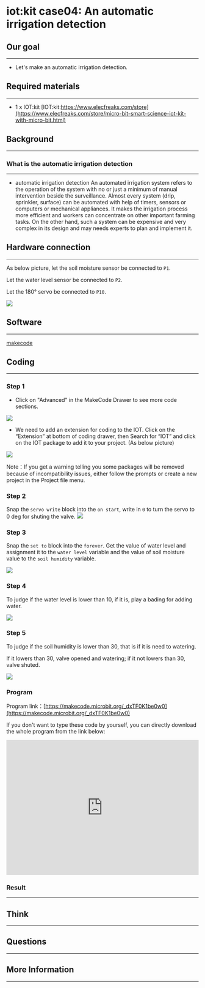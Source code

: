 # iot:kit case04: An automatic irrigation detection

## Our goal
---

- Let's make an automatic irrigation detection.


## Required materials 
---

- 1 x IOT:kit [IOT:kit:https://www.elecfreaks.com/store](https://www.elecfreaks.com/store/micro-bit-smart-science-iot-kit-with-micro-bit.html)


## Background
---

### What is the automatic irrigation detection 
---

- automatic irrigation detection An automated irrigation system refers to the operation of the system with no or just a minimum of manual intervention beside the surveillance. Almost every system (drip, sprinkler, surface) can be automated with help of timers, sensors or computers or mechanical appliances. It makes the irrigation process more efficient and workers can concentrate on other important farming tasks. On the other hand, such a system can be expensive and very complex in its design and may needs experts to plan and implement it.

## Hardware connection
---

As below picture, let the soil moisture sensor be connected to `P1`.

Let the water level sensor be connected to `P2`.

Let the 180° servo be connected to `P10`.

![](https://raw.githubusercontent.com/elecfreaks/learn-cn/master/microbitKit/iot_kit/images/case_04_01.png)

## Software
---

[makecode](https://makecode.microbit.org/#)

## Coding
---

### Step 1
- Click on "Advanced" in the MakeCode Drawer to see more code sections.

![](https://raw.githubusercontent.com/elecfreaks/learn-cn/master/microbitKit/iot_kit/images/iot_bit_11.jpg)

- We need to add an extension for coding to the IOT. Click on the “Extension” at bottom of coding drawer, then Search for “IOT” and click on the IOT package to add it to your project. (As below picture) 

![](https://raw.githubusercontent.com/elecfreaks/learn-cn/master/microbitKit/iot_kit/images/iot_bit_12.jpg)

Note：If you get a warning telling you some packages will be removed because of incompatibility issues, either follow the prompts or create a new project in the Project file menu.

### Step 2

Snap the `servo write` block into the `on start`, write in `0` to turn the servo to 0 deg for shuting the valve.
![](https://raw.githubusercontent.com/elecfreaks/learn-cn/master/microbitKit/iot_kit/images/case_04_02.png)

### Step 3

Snap the `set to` block into the `forever`.
Get the value of water level and assignment it to the `water level` variable and the value of soil moisture value to the `soil humidity` variable. 

![](https://raw.githubusercontent.com/elecfreaks/learn-cn/master/microbitKit/iot_kit/images/case_04_03.png)

### Step 4

To judge if the water level is lower than 10, if it is, play a bading for adding water. 


![](https://raw.githubusercontent.com/elecfreaks/learn-cn/master/microbitKit/iot_kit/images/case_04_04.png)

### Step 5

To judge if the soil humidity is lower than 30, that is if it is need to watering. 

If it lowers than 30, valve opened and watering; if it not lowers than 30, valve shuted. 

![](https://raw.githubusercontent.com/elecfreaks/learn-cn/master/microbitKit/iot_kit/images/case_04_05.png)

### Program

Program link：[https://makecode.microbit.org/_dxTF0K1be0w0](https://makecode.microbit.org/_dxTF0K1be0w0)

If you don't want to type these code by yourself, you can directly download the whole program from the link below:

<div style="position:relative;height:0;padding-bottom:70%;overflow:hidden;"><iframe style="position:absolute;top:0;left:0;width:100%;height:100%;" src="https://makecode.microbit.org/#pub:_dxTF0K1be0w0" frameborder="0" sandbox="allow-popups allow-forms allow-scripts allow-same-origin"></iframe></div>  


### Result
---

## Think
---

## Questions
---

## More Information 
---
